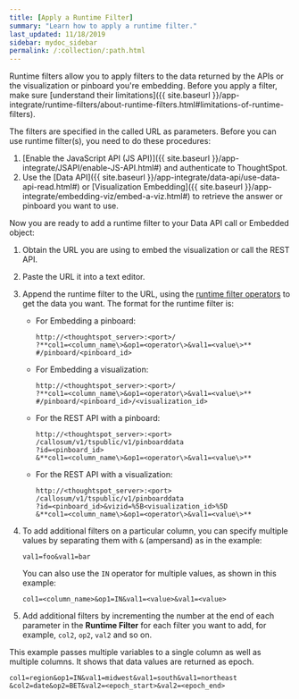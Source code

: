 ```yaml
---
title: [Apply a Runtime Filter]
summary: "Learn how to apply a runtime filter."
last_updated: 11/18/2019
sidebar: mydoc_sidebar
permalink: /:collection/:path.html
---
```

Runtime filters allow you to apply filters to the data returned by the APIs or the visualization or pinboard you're embedding. Before you apply a filter, make sure [understand their limitations]({{ site.baseurl }}/app-integrate/runtime-filters/about-runtime-filters.html#limitations-of-runtime-filters).

The filters are specified in the called URL as parameters. Before you can use runtime filter(s), you need to do these procedures:

1.  [Enable the JavaScript API (JS API)]({{ site.baseurl }}/app-integrate/JSAPI/enable-JS-API.html#) and authenticate to ThoughtSpot.
2.  Use the [Data API]({{ site.baseurl }}/app-integrate/data-api/use-data-api-read.html#) or [Visualization Embedding]({{ site.baseurl }}/app-integrate/embedding-viz/embed-a-viz.html#) to retrieve the answer or pinboard you want to use.

Now you are ready to add a runtime filter to your Data API call or Embedded object:

1. Obtain the URL you are using to embed the visualization or call the REST API.
2. Paste the URL it into a text editor.
3. Append the runtime filter to the URL, using the [runtime filter operators](runtime-filter-operators.html#) to get the data you want.
   The format for the runtime filter is:
    -   For Embedding a pinboard:

        ```
        http://<thoughtspot_server>:<port>/
        ?**col1=<column_name\>&op1=<operator\>&val1=<value\>**
        #/pinboard/<pinboard_id>
        ```

    -   For Embedding a visualization:

        ```
        http://<thoughtspot_server>:<port>/
        ?**col1=<column_name\>&op1=<operator\>&val1=<value\>**
        #/pinboard/<pinboard_id>/<visualization_id>
        ```

    -   For the REST API with a pinboard:

        ```
        http://<thoughtspot_server>:<port>
        /callosum/v1/tspublic/v1/pinboarddata
        ?id=<pinboard_id>
        &**col1=<column_name\>&op1=<operator\>&val1=<value\>**
        ```

    -   For the REST API with a visualization:

        ```
        http://<thoughtspot_server>:<port>
        /callosum/v1/tspublic/v1/pinboarddata
        ?id=<pinboard_id>&vizid=%5B<visualization_id>%5D
        &**col1=<column_name\>&op1=<operator\>&val1=<value\>**
        ```

4. To add additional filters on a particular column, you can specify multiple values by separating them with `&` (ampersand) as in the example:

    ```
    val1=foo&val1=bar
    ```

    You can also use the `IN` operator for multiple values, as shown in this example:

    ```
    col1=<column_name>&op1=IN&val1=<value>&val1=<value>
    ```

5. Add additional filters by incrementing the number at the end of each parameter in the **Runtime Filter** for each filter you want to add, for example, `col2`, `op2`, `val2` and so on.

  This example passes multiple variables to a single column as well as multiple columns. It shows that data values are returned as epoch.

  ```
  col1=region&op1=IN&val1=midwest&val1=south&val1=northeast
  &col2=date&op2=BET&val2=<epoch_start>&val2=<epoch_end>
  ```
